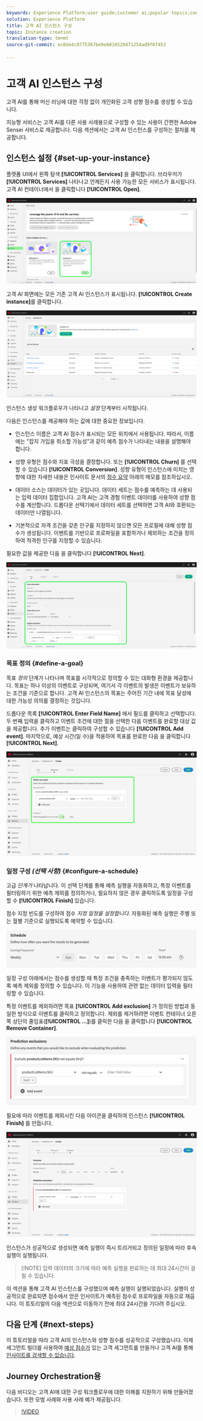 ```yaml
---
keywords: Experience Platform;user guide;customer ai;popular topics;configure instance;create instance;
solution: Experience Platform
title: 고객 AI 인스턴스 구성
topic: Instance creation
translation-type: tm+mt
source-git-commit: ec0de4c8775367be9e6016529471254ad9f8f453

---
```



# 고객 AI 인스턴스 구성

고객 AI를 통해 머신 러닝에 대한 걱정 없이 개인화된 고객 성향 점수를 생성할 수 있습니다.

지능형 서비스는 고객 AI를 다른 사용 사례용으로 구성할 수 있는 사용이 간편한 Adobe Sensei 서비스로 제공합니다. 다음 섹션에서는 고객 AI 인스턴스를 구성하는 절차를 제공합니다.

## 인스턴스 설정 {#set-up-your-instance}

플랫폼 UI에서 왼쪽 탐색 **[!UICONTROL Services]** 을 클릭합니다. 브라우저가 **[!UICONTROL Services]** 나타나고 언제든지 사용 가능한 모든 서비스가 표시됩니다. 고객 AI 컨테이너에서 을 클릭합니다 **[!UICONTROL Open]**.

![](../images/user-guide/navigate-to-service.png)

고객 *AI* 화면에는 모든 기존 고객 AI 인스턴스가 표시됩니다. **[!UICONTROL Create instance]**&#x200B;를 클릭합니다.

![](../images/user-guide/dashboard.png)

인스턴스 생성 워크플로우가 나타나고 *설정* 단계부터 시작됩니다.

다음은 인스턴스를 제공해야 하는 값에 대한 중요한 정보입니다.

* 인스턴스 이름은 고객 AI 점수가 표시되는 모든 위치에서 사용됩니다. 따라서, 이름에는 &quot;잡지 가입을 취소할 가능성&quot;과 같이 예측 점수가 나타내는 내용을 설명해야 합니다.

* 성향 유형은 점수와 지표 극성을 결정합니다. 또는 **[!UICONTROL Churn]** 를 선택할 수 있습니다 **[!UICONTROL Conversion]**. 성향 유형이 인스턴스에 미치는 영향에 대한 자세한 내용은 인사이트 문서의 [점수 요약](./discover-insights.md#scoring-summary) 아래의 메모를 참조하십시오.

* 데이터 소스는 데이터가 있는 곳입니다. 데이터 세트는 점수를 예측하는 데 사용되는 입력 데이터 집합입니다. 고객 AI는 고객 경험 이벤트 데이터를 사용하여 성향 점수를 계산합니다. 드롭다운 선택기에서 데이터 세트를 선택하면 고객 AI와 호환되는 데이터만 나열됩니다.

* 기본적으로 자격 조건을 갖춘 인구를 지정하지 않으면 모든 프로필에 대해 성향 점수가 생성됩니다. 이벤트를 기반으로 프로파일을 포함하거나 제외하는 조건을 정의하여 적격한 인구를 지정할 수 있습니다.

필요한 값을 제공한 다음 을 클릭합니다 **[!UICONTROL Next]**.

![](../images/user-guide/setup.png)

### 목표 정의 {#define-a-goal}

목표 *정의* 단계가 나타나며 목표를 시각적으로 정의할 수 있는 대화형 환경을 제공합니다. 목표는 하나 이상의 이벤트로 구성되며, 여기서 각 이벤트의 발생은 이벤트가 보유하는 조건을 기준으로 합니다. 고객 AI 인스턴스의 목표는 주어진 기간 내에 목표 달성에 대한 가능성 의의를 결정하는 것입니다.

드롭다운 목록 **[!UICONTROL Enter Field Name]** 에서 필드를 클릭하고 선택합니다. 두 번째 입력을 클릭하고 이벤트 조건에 대한 절을 선택한 다음 이벤트를 완료할 대상 값을 제공합니다. 추가 이벤트는 클릭하여 구성할 수 있습니다 **[!UICONTROL Add event]**. 마지막으로, 예상 시간(일 수)을 적용하여 목표를 완료한 다음 을 클릭합니다 **[!UICONTROL Next]**.

![](../images/user-guide/goal.png)

### 일정 구성 *(선택 사항)* {#configure-a-schedule}

고급 *단계가* 나타납니다. 이 선택 단계를 통해 예측 실행을 자동화하고, 특정 이벤트를 필터링하기 위한 예측 제외를 정의하거나, 필요하지 않은 경우 클릭하도록 일정을 구성할 수 **[!UICONTROL Finish]** 있습니다.

점수 지정 빈도를 구성하여 점수 *지정 일정을 설정합니다*. 자동화된 예측 실행은 주별 또는 월별 기준으로 실행되도록 예약할 수 있습니다.

![](../images/user-guide/schedule.png)

일정 구성 아래에서는 점수를 생성할 때 특정 조건을 충족하는 이벤트가 평가되지 않도록 예측 제외를 정의할 수 있습니다. 이 기능을 사용하여 관련 없는 데이터 입력을 필터링할 수 있습니다.

특정 이벤트를 제외하려면 목표 **[!UICONTROL Add exclusion]** 가 정의된 방법과 동일한 방식으로 이벤트를 클릭하고 정의합니다. 제외를 제거하려면 이벤트 컨테이너 오른쪽 상단의 줄임표(**[!UICONTROL ...]**)를 클릭한 다음 을 클릭합니다 **[!UICONTROL Remove Container]**.

![](../images/user-guide/exclusion.png)

필요에 따라 이벤트를 제외시킨 다음 아이콘을 클릭하여 인스턴스 **[!UICONTROL Finish]** 를 만듭니다.

![](../images/user-guide/advanced.png)

인스턴스가 성공적으로 생성되면 예측 실행이 즉시 트리거되고 정의된 일정에 따라 후속 실행이 실행됩니다.

>[!NOTE] 입력 데이터의 크기에 따라 예측 실행을 완료하는 데 최대 24시간이 걸릴 수 있습니다.

이 섹션을 통해 고객 AI 인스턴스를 구성했으며 예측 실행이 실행되었습니다. 실행이 성공적으로 완료되면 점수에서 얻은 인사이트가 예측된 점수로 프로파일을 자동으로 채웁니다. 이 튜토리얼의 다음 섹션으로 이동하기 전에 최대 24시간을 기다려 주십시오.

## 다음 단계 {#next-steps}

이 튜토리얼을 따라 고객 AI의 인스턴스와 성향 점수를 성공적으로 구성했습니다. 이제 세그먼트 빌더를 사용하여 [예상 점수가](./create-segment.md) 있는 고객 세그먼트를 만들거나 고객 AI를 통해 [인사이트를 검색할 수 있습니다](./discover-insights.md).

## Journey Orchestration용

다음 비디오는 고객 AI에 대한 구성 워크플로우에 대한 이해를 지원하기 위해 만들어졌습니다. 또한 모범 사례와 사용 사례 예가 제공됩니다.

>[!VIDEO](https://video.tv.adobe.com/v/32665?learn=on&quality=12)

